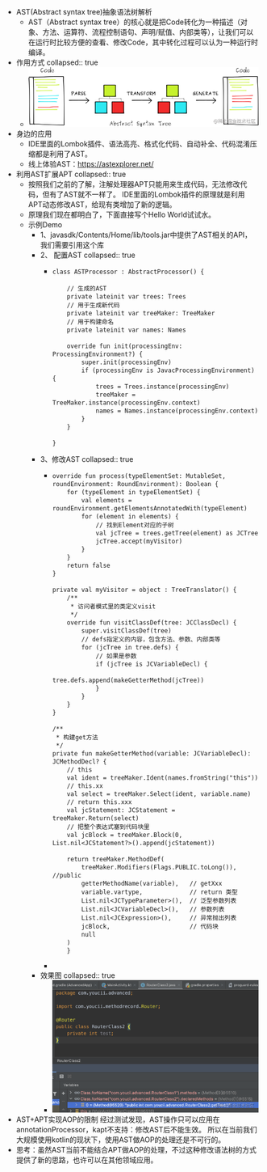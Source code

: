 - AST(Abstract syntax tree)抽象语法树解析
	- AST（Abstract syntax tree）的核心就是把Code转化为一种描述（对象、方法、运算符、流程控制语句、声明/赋值、内部类等），让我们可以在运行时比较方便的查看、修改Code，其中转化过程可以认为一种运行时编译。
- 作用方式
  collapsed:: true
	- ![image.png](../assets/image_1684397753467_0.png)
- 身边的应用
	- IDE里面的Lombok插件、语法高亮、格式化代码、自动补全、代码混淆压缩都是利用了AST。
	- 线上体验AST：https://astexplorer.net/
- 利用AST扩展APT
  collapsed:: true
	- 按照我们之前的了解，注解处理器APT只能用来生成代码，无法修改代码，但有了AST就不一样了。
	  IDE里面的Lombok插件的原理就是利用APT动态修改AST，给现有类增加了新的逻辑。
	- 原理我们现在都明白了，下面直接写个Hello World试试水。
	- 示例Demo
		- 1、javasdk/Contents/Home/lib/tools.jar中提供了AST相关的API，我们需要引用这个库
		- 2、 配置AST
		  collapsed:: true
			- ```
			  class ASTProcessor : AbstractProcessor() {
			  
			      // 生成的AST
			      private lateinit var trees: Trees
			      // 用于生成新代码
			      private lateinit var treeMaker: TreeMaker
			      // 用于构建命名
			      private lateinit var names: Names
			  
			      override fun init(processingEnv: ProcessingEnvironment?) {
			          super.init(processingEnv)
			          if (processingEnv is JavacProcessingEnvironment) {
			              trees = Trees.instance(processingEnv)
			              treeMaker = TreeMaker.instance(processingEnv.context)
			              names = Names.instance(processingEnv.context)
			          }
			      }
			  
			  }    
			  ```
		- 3、修改AST
		  collapsed:: true
			- ```
			  override fun process(typeElementSet: MutableSet, roundEnvironment: RoundEnvironment): Boolean {
			      for (typeElement in typeElementSet) {
			          val elements = roundEnvironment.getElementsAnnotatedWith(typeElement)
			          for (element in elements) {
			              // 找到Element对应的子树
			              val jcTree = trees.getTree(element) as JCTree
			              jcTree.accept(myVisitor)
			          }
			      }
			      return false
			  }
			  
			  private val myVisitor = object : TreeTranslator() {
			      /**
			       * 访问者模式里的类定义visit
			       */
			      override fun visitClassDef(tree: JCClassDecl) {
			          super.visitClassDef(tree)
			          // defs指定义的内容，包含方法、参数、内部类等
			          for (jcTree in tree.defs) {
			              // 如果是参数
			              if (jcTree is JCVariableDecl) {
			                  tree.defs.append(makeGetterMethod(jcTree))
			              }
			          }
			      }
			  }
			  
			  /**
			   * 构建get方法
			   */
			  private fun makeGetterMethod(variable: JCVariableDecl): JCMethodDecl? {
			      // this
			      val ident = treeMaker.Ident(names.fromString("this"))
			      // this.xx
			      val select = treeMaker.Select(ident, variable.name)
			      // return this.xxx
			      val jcStatement: JCStatement = treeMaker.Return(select)
			      // 把整个表达式塞到代码块里
			      val jcBlock = treeMaker.Block(0, List.nil<JCStatement?>().append(jcStatement))
			  
			      return treeMaker.MethodDef(
			          treeMaker.Modifiers(Flags.PUBLIC.toLong()), //public
			          getterMethodName(variable),   // getXxx
			          variable.vartype,             // return 类型
			          List.nil<JCTypeParameter>(),  // 泛型参数列表
			          List.nil<JCVariableDecl>(),   // 参数列表
			          List.nil<JCExpression>(),     // 异常抛出列表
			          jcBlock,                      // 代码块
			          null
			      )
			      }
			  ```
			-
		- 效果图
		  collapsed:: true
			- ![image.png](../assets/image_1684397851614_0.png)
- AST+APT实现AOP的限制
  经过测试发现，AST操作只可以应用在annotationProcessor，kapt不支持：修改AST后不能生效。
  所以在当前我们大规模使用kotlin的现状下，使用AST做AOP的处理还是不可行的。
- 思考：虽然AST当前不能结合APT做AOP的处理，不过这种修改语法树的方式提供了新的思路，也许可以在其他领域应用。